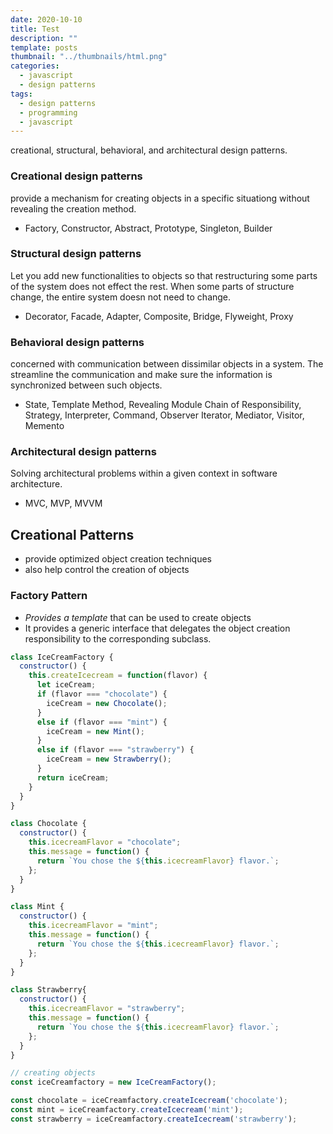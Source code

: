 ```yaml
---
date: 2020-10-10
title: Test
description: ""
template: posts
thumbnail: "../thumbnails/html.png"
categories:
  - javascript
  - design patterns
tags:
  - design patterns
  - programming
  - javascript
---
```


creational, structural, behavioral, and architectural design patterns. 

### Creational design patterns

provide a mechanism for creating objects in a specific situationg without revealing the creation method.

- Factory, Constructor, Abstract, Prototype, Singleton, Builder

### Structural design patterns

Let you add new functionalities to objects so that restructuring some parts of the system does not effect the rest. When some parts of structure change, the entire system doesn not need to change.

- Decorator, Facade, Adapter, Composite, Bridge, Flyweight, Proxy

### Behavioral design patterns

concerned with communication between dissimilar objects in a system. The streamline the communication and make sure the information is synchronized between such objects.

- State, Template Method, Revealing Module Chain of Responsibility, Strategy, Interpreter, Command, Observer Iterator, Mediator, Visitor, Memento

### Architectural design patterns

Solving architectural problems within a given context in software architecture.

- MVC, MVP, MVVM

## Creational Patterns

- provide optimized object creation techniques
- also help control the creation of objects

### Factory Pattern

- *Provides a template* that can be used to create objects
- It provides a generic interface that delegates the object creation responsibility to the corresponding subclass.

```javascript
class IceCreamFactory {
  constructor() {
    this.createIcecream = function(flavor) {
      let iceCream;
      if (flavor === "chocolate") {
        iceCream = new Chocolate();
      }
      else if (flavor === "mint") {
        iceCream = new Mint();
      }
      else if (flavor === "strawberry") {
        iceCream = new Strawberry();
      }
      return iceCream;
    }
  }
}

class Chocolate {
  constructor() {
    this.icecreamFlavor = "chocolate";
    this.message = function() {
      return `You chose the ${this.icecreamFlavor} flavor.`;
    };
  }
}

class Mint {
  constructor() {
    this.icecreamFlavor = "mint";
    this.message = function() {
      return `You chose the ${this.icecreamFlavor} flavor.`;
    };
  }
}

class Strawberry{
  constructor() {
    this.icecreamFlavor = "strawberry";
    this.message = function() {
      return `You chose the ${this.icecreamFlavor} flavor.`;
    };
  }
}

// creating objects
const iceCreamfactory = new IceCreamFactory();

const chocolate = iceCreamfactory.createIcecream('chocolate');
const mint = iceCreamfactory.createIcecream('mint');
const strawberry = iceCreamfactory.createIcecream('strawberry');
```

 